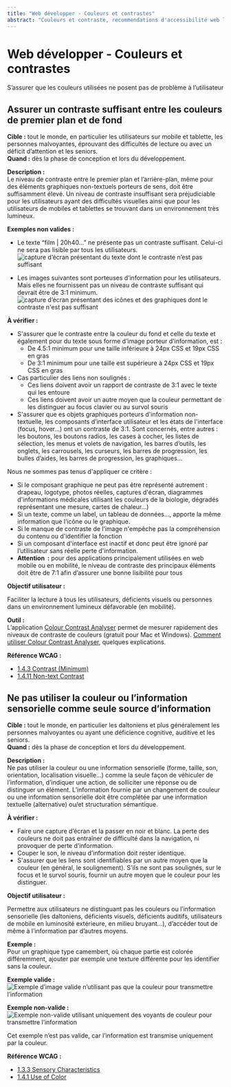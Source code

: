 ```yaml
---
title: "Web développer - Couleurs et contrastes"
abstract: "Couleurs et contraste, recommendations d'accessibilité web lors du développement"
---
```


# Web développer - Couleurs et contrastes

<p class="lead">S’assurer que les couleurs utilisées ne posent pas de problème à l’utilisateur</p>




## Assurer un contraste suffisant entre les couleurs de premier plan et de fond

**Cible&nbsp;:** tout le monde, en particulier les utilisateurs sur mobile et tablette, les personnes malvoyantes, éprouvant des difficultés de lecture ou avec un déficit d’attention et les seniors.   
**Quand&nbsp;:** dès la phase de conception et lors du développement.

**Description&nbsp;:**  
Le niveau de contraste entre le premier plan et l’arrière-plan, même pour des éléments graphiques non-textuels porteurs de sens, doit être suffisamment élevé.
Un niveau de contraste insuffisant sera préjudiciable pour les utilisateurs ayant des difficultés visuelles ainsi que pour les utilisateurs de mobiles et tablettes se trouvant dans un environnement très lumineux.

**Exemples non valides&nbsp;:**  
- Le texte “film | 20h40…” ne présente pas un contraste suffisant. Celui-ci ne sera pas lisible par tous les utilisateurs.  
![capture d’écran présentant du texte dont le contraste n’est pas suffisant](../../images/contraste.png)

- Les images suivantes sont porteuses d’information pour les utilisateurs. Mais elles ne fournissent pas un niveau de contraste suffisant qui devrait être de 3:1 minimum.
![capture d’écran présentant des icônes et des graphiques dont le contraste n'est pas suffisant](../../images/icones.png)

**À vérifier&nbsp;:**

- S'assurer que le contraste entre la couleur du fond et celle du texte et également pour du texte sous forme d’image porteur d’information, est :
  - De 4.5:1 minimum pour une taille inférieure à 24px <abbr>CSS</abbr> et 19px <abbr>CSS</abbr> en gras
  - De 3:1 minimum pour une taille est supérieure à 24px <abbr>CSS</abbr> et 19px <abbr>CSS</abbr> en gras
- Cas particulier des liens non soulignés&nbsp;: 
  - Ces liens doivent avoir un rapport de contraste de 3:1 avec le texte qui les entoure
  - Ces liens doivent avoir un autre moyen que la couleur permettant de les distinguer au focus clavier ou au survol souris 
- S'assurer que es objets graphiques porteurs d'information non-textuelle, les composants d’interface utilisateur et les états de l'interface (focus, hover...) ont un contraste de 3:1. Sont concernés, entre autres&nbsp;: les boutons, les boutons radios, les cases à cocher, les listes de sélection, les menus et volets de navigation, les barres d’outils, les onglets, les carrousels, les curseurs, les barres de progression, les bulles d’aides, les barres de progression, les graphiques… 

Nous ne sommes pas tenus d'appliquer ce critère&nbsp;:
  -	Si le composant graphique ne peut pas être représenté autrement&nbsp;: drapeau, logotype, photos réelles, captures d'écran, diagrammes d'informations médicales utilisant les couleurs de la biologie, dégradés représentant une mesure, cartes de chaleur…)
  -	Si un texte, comme un label, un tableau de données…, apporte la même information que l’icône ou le graphique.
  -	Si le manque de contraste de l’image n'empêche pas la compréhension du contenu ou d'identifier la fonction 
  - Si un composant d'interface est inactif et donc peut être ignoré par l’utilisateur sans réelle perte d'information.
- **Attention &nbsp;:** pour des applications principalement utilisées en web mobile ou en mobilité, le niveau de contraste des principaux éléments doit être de 7:1 afin d’assurer une bonne lisibilité pour tous


**Objectif utilisateur&nbsp;:**

Faciliter la lecture à tous les utilisateurs, déficients visuels ou personnes dans un environnement lumineux défavorable (en mobilité).

**Outil&nbsp;:**  
L’application <a href="http://www.paciellogroup.com/resources/contrastanalyser/" hreflang="en" lang="en">Colour Contrast Analyser</a> permet de mesurer rapidement des niveaux de contraste de couleurs (gratuit pour Mac et Windows). <a href="../../outils/methodes-et-outils-de-test/mesurer-contraste-couleurs/">Comment utiliser Colour Contrast Analyser</a>, quelques explications. 

**Référence <abbr>WCAG</abbr>&nbsp;:**
- <a lang="en" href="https://www.w3.org/TR/WCAG21/#contrast-minimum">1.4.3 Contrast (Minimum)</a>
- <a lang="en" href="https://www.w3.org/TR/WCAG21/#non-text-contrast">1.4.11 Non-text Contrast</a>




## Ne pas utiliser la couleur ou l’information sensorielle comme seule source d’information

**Cible&nbsp;:** tout le monde, en particulier les daltoniens et plus généralement les personnes malvoyantes ou ayant une déficience cognitive, auditive et les seniors.  
**Quand&nbsp;:** dès la phase de conception et lors du développement.

**Description&nbsp;:**  
Ne pas utiliser la couleur ou une information sensorielle (forme, taille, son, orientation, localisation visuelle…) comme la seule façon de véhiculer de l’information, d’indiquer une action, de solliciter une réponse ou de distinguer un élément. L’information fournie par un changement de couleur ou une information sensorielle doit être complétée par une information textuelle (alternative) ou/et structuration sémantique.

**À vérifier&nbsp;:**
- Faire une capture d’écran et la passer en noir et blanc. La perte des couleurs ne doit pas entraîner de difficulté dans la navigation, ni provoquer de perte d’information.
- Couper le son, le niveau d’information doit rester identique. 
- S'assurer que les liens sont identifiables par un autre moyen que la couleur (en général, le soulignement). S'ils ne sont pas soulignés, sur le focus et le survol souris, fournir un autre moyen que le couleur pour les distinguer.

**Objectif utilisateur&nbsp;:**

Permettre aux utilisateurs ne distinguant pas les couleurs ou l’information sensorielle (les daltoniens, déficients visuels, déficients auditifs, utilisateurs de mobile en luminosité extérieure, en milieu bruyant…), d’accéder tout de même à l’information par d’autres moyens.

**Exemple&nbsp;:**      
Pour un graphique type camembert, où chaque partie est colorée différemment, ajouter par exemple une texture différente pour les identifier sans la couleur.
 
**Exemple valide&nbsp;:**  
![Exemple d’image valide n’utilisant pas que la couleur pour transmettre l’information](../../images/couleur-ok.png)

**Exemple non-valide&nbsp;:**  
![Exemple non-valide utilisant uniquement des voyants de couleur pour transmettre l’information](../../images/couleur-ko.png)

Cet exemple n’est pas valide, car l’information est transmise uniquement par la couleur.

**Référence <abbr>WCAG</abbr>&nbsp;:**
- <a lang="en" href="https://www.w3.org/TR/WCAG21/#sensory-characteristics">1.3.3 Sensory Characteristics</a>
- <a lang="en" href="https://www.w3.org/TR/WCAG21/#use-of-color">1.4.1 Use of Color</a>
